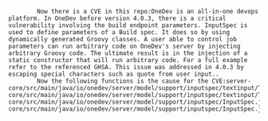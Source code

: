 
            Now there is a CVE in this repo:OneDev is an all-in-one devops platform. In OneDev before version 4.0.3, there is a critical vulnerability involving the build endpoint parameters. InputSpec is used to define parameters of a Build spec. It does so by using dynamically generated Groovy classes. A user able to control job parameters can run arbitrary code on OneDev's server by injecting arbitrary Groovy code. The ultimate result is in the injection of a static constructor that will run arbitrary code. For a full example refer to the referenced GHSA. This issue was addressed in 4.0.3 by escaping special characters such as quote from user input..
            Now the following functions is the cause for the CVE:server-core/src/main/java/io/onedev/server/model/support/inputspec/textinput/TextInput.java:TextInput::getPropertyDef();server-core/src/main/java/io/onedev/server/model/support/inputspec/textinput/TextInput.java:TextInput::getPropertyDef();server-core/src/main/java/io/onedev/server/model/support/inputspec/InputSpec.java:InputSpec::escape();server-core/src/main/java/io/onedev/server/model/support/inputspec/InputSpec.java:InputSpec::escape();
            